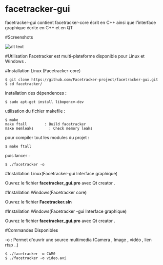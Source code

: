 # facetracker-gui
facetracker-gui contient facetracker-core écrit en C++ ainsi que l'interface graphique écrite en C++ et en QT

#Screenshots

![alt text](http://naper.eu/me/images/facetracker.jpg "Facetracker Core")

#Utilisation 
Facetracker est multi-plateforme disponible pour Linux et Windows .

#Installation Linux (Facetracker-core)

    $ git clone https://github.com/Facetracker-project/facetracker-gui.git
    $ cd facetracker/
    
installation des dépendences : 

    $ sudo apt-get install libopencv-dev
    
utilisation du fichier makefile : 

    $ make 
    make ftall		  : Build facetracker
    make memleaks		: Check memory leaks
    
pour compiler tout les modules du projet : 

    $ make ftall
    
puis lancer : 

    $ ./facetracker -o
    
#Installation Linux(Facetracker-gui Interface graphique)

Ouvrez le fichier <b>facetracker_gui.pro</b> avec Qt creator .

#Installation Windows(Facetracker core)

Ouvrez le fichier <b>Facetracker.sln</b>

#Installation Windows(Facetracker -gui Interface graphique)

Ouvrez le fichier <b>facetracker_gui.pro</b> avec Qt creator .


#Commandes Disponibles

-o : Permet d'ouvrir une source multimedia (Camera , Image , vidéo , lien rtsp ..)

    $ ./facetracker -o CAM0 
    $ ./facetracker -o video.avi


    


    
    
